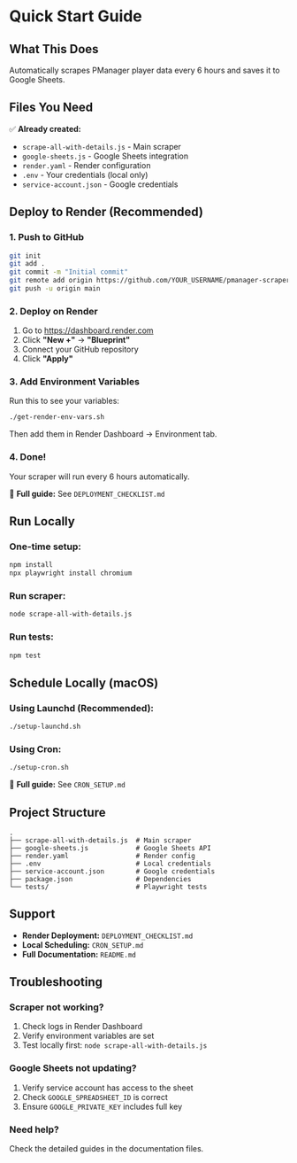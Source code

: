 # Quick Start Guide

## What This Does

Automatically scrapes PManager player data every 6 hours and saves it to Google Sheets.

## Files You Need

✅ **Already created:**
- `scrape-all-with-details.js` - Main scraper
- `google-sheets.js` - Google Sheets integration
- `render.yaml` - Render configuration
- `.env` - Your credentials (local only)
- `service-account.json` - Google credentials

## Deploy to Render (Recommended)

### 1. Push to GitHub

```bash
git init
git add .
git commit -m "Initial commit"
git remote add origin https://github.com/YOUR_USERNAME/pmanager-scraper.git
git push -u origin main
```

### 2. Deploy on Render

1. Go to https://dashboard.render.com
2. Click **"New +"** → **"Blueprint"**
3. Connect your GitHub repository
4. Click **"Apply"**

### 3. Add Environment Variables

Run this to see your variables:
```bash
./get-render-env-vars.sh
```

Then add them in Render Dashboard → Environment tab.

### 4. Done!

Your scraper will run every 6 hours automatically.

📖 **Full guide:** See `DEPLOYMENT_CHECKLIST.md`

## Run Locally

### One-time setup:
```bash
npm install
npx playwright install chromium
```

### Run scraper:
```bash
node scrape-all-with-details.js
```

### Run tests:
```bash
npm test
```

## Schedule Locally (macOS)

### Using Launchd (Recommended):
```bash
./setup-launchd.sh
```

### Using Cron:
```bash
./setup-cron.sh
```

📖 **Full guide:** See `CRON_SETUP.md`

## Project Structure

```
.
├── scrape-all-with-details.js  # Main scraper
├── google-sheets.js            # Google Sheets API
├── render.yaml                 # Render config
├── .env                        # Local credentials
├── service-account.json        # Google credentials
├── package.json                # Dependencies
└── tests/                      # Playwright tests
```

## Support

- **Render Deployment:** `DEPLOYMENT_CHECKLIST.md`
- **Local Scheduling:** `CRON_SETUP.md`
- **Full Documentation:** `README.md`

## Troubleshooting

### Scraper not working?
1. Check logs in Render Dashboard
2. Verify environment variables are set
3. Test locally first: `node scrape-all-with-details.js`

### Google Sheets not updating?
1. Verify service account has access to the sheet
2. Check `GOOGLE_SPREADSHEET_ID` is correct
3. Ensure `GOOGLE_PRIVATE_KEY` includes full key

### Need help?
Check the detailed guides in the documentation files.
